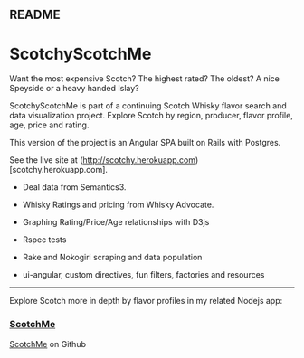 ## README

# ScotchyScotchMe

Want the most expensive Scotch? The highest rated? The oldest? A nice Speyside or a heavy handed Islay?

ScotchyScotchMe is part of a continuing Scotch Whisky flavor search and data visualization project. Explore Scotch by region, producer, flavor profile, age, price and rating.

This version of the project is an Angular SPA built on Rails with Postgres.

See the live site at (http://scotchy.herokuapp.com)[scotchy.herokuapp.com].

-  Deal data from Semantics3.
-  Whisky Ratings and pricing from Whisky Advocate.
-  Graphing Rating/Price/Age relationships with D3js

-  Rspec tests
-  Rake and Nokogiri scraping and data population
-  ui-angular, custom directives, fun filters, factories and resources

-----------------------------------------------------------

Explore Scotch more in depth by flavor profiles in my related Nodejs app:

### [ScotchMe](http://scotchme.herokuapp.com)
[ScotchMe](https://github.com/marklc44/scotchme) on Github




